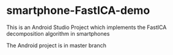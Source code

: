 # smartphone-FastICA-demo
This is an Android Studio Project which implements the FastICA decomposition algorithm in smartphones

The Android project is in master branch

